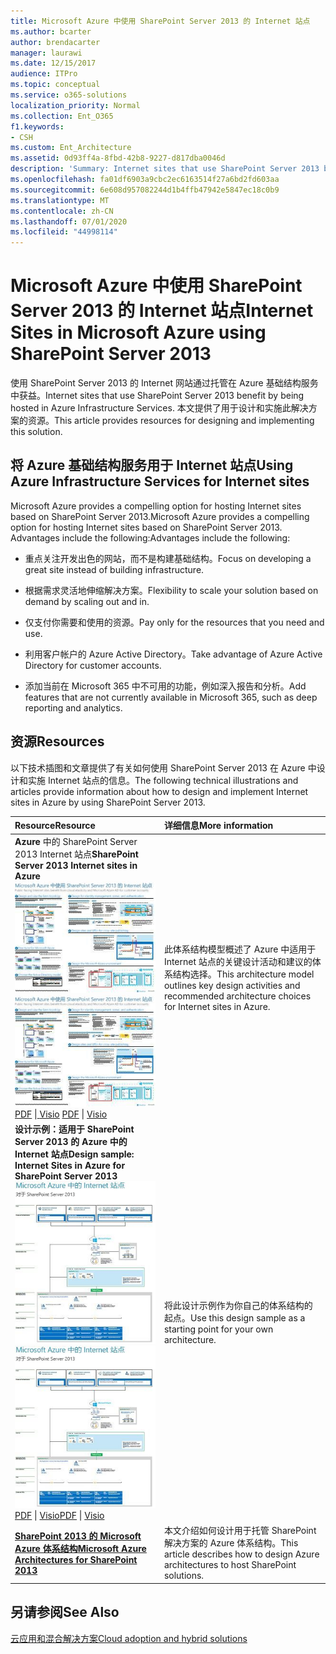 ```yaml
---
title: Microsoft Azure 中使用 SharePoint Server 2013 的 Internet 站点
ms.author: bcarter
author: brendacarter
manager: laurawi
ms.date: 12/15/2017
audience: ITPro
ms.topic: conceptual
ms.service: o365-solutions
localization_priority: Normal
ms.collection: Ent_O365
f1.keywords:
- CSH
ms.custom: Ent_Architecture
ms.assetid: 0d93ff4a-8fbd-42b8-9227-d817dba0046d
description: 'Summary: Internet sites that use SharePoint Server 2013 benefit by being hosted in Azure Infrastructure Services. This article provides resources for designing and implementing this solution.'
ms.openlocfilehash: fa01df6903a9cbc2ec6163514f27a6bd2fd603aa
ms.sourcegitcommit: 6e608d957082244d1b4ffb47942e5847ec18c0b9
ms.translationtype: MT
ms.contentlocale: zh-CN
ms.lasthandoff: 07/01/2020
ms.locfileid: "44998114"
---
```

# <a name="internet-sites-in-microsoft-azure-using-sharepoint-server-2013"></a><span data-ttu-id="362e4-104">Microsoft Azure 中使用 SharePoint Server 2013 的 Internet 站点</span><span class="sxs-lookup"><span data-stu-id="362e4-104">Internet Sites in Microsoft Azure using SharePoint Server 2013</span></span>

 <span data-ttu-id="362e4-105">使用 SharePoint Server 2013 的 Internet 网站通过托管在 Azure 基础结构服务中获益。</span><span class="sxs-lookup"><span data-stu-id="362e4-105">Internet sites that use SharePoint Server 2013 benefit by being hosted in Azure Infrastructure Services.</span></span> <span data-ttu-id="362e4-106">本文提供了用于设计和实施此解决方案的资源。</span><span class="sxs-lookup"><span data-stu-id="362e4-106">This article provides resources for designing and implementing this solution.</span></span>
  
## <a name="using-azure-infrastructure-services-for-internet-sites"></a><span data-ttu-id="362e4-107">将 Azure 基础结构服务用于 Internet 站点</span><span class="sxs-lookup"><span data-stu-id="362e4-107">Using Azure Infrastructure Services for Internet sites</span></span>

<span data-ttu-id="362e4-108">Microsoft Azure provides a compelling option for hosting Internet sites based on SharePoint Server 2013.</span><span class="sxs-lookup"><span data-stu-id="362e4-108">Microsoft Azure provides a compelling option for hosting Internet sites based on SharePoint Server 2013.</span></span> <span data-ttu-id="362e4-109">Advantages include the following:</span><span class="sxs-lookup"><span data-stu-id="362e4-109">Advantages include the following:</span></span>
  
- <span data-ttu-id="362e4-110">重点关注开发出色的网站，而不是构建基础结构。</span><span class="sxs-lookup"><span data-stu-id="362e4-110">Focus on developing a great site instead of building infrastructure.</span></span>
    
- <span data-ttu-id="362e4-111">根据需求灵活地伸缩解决方案。</span><span class="sxs-lookup"><span data-stu-id="362e4-111">Flexibility to scale your solution based on demand by scaling out and in.</span></span>
    
- <span data-ttu-id="362e4-112">仅支付你需要和使用的资源。</span><span class="sxs-lookup"><span data-stu-id="362e4-112">Pay only for the resources that you need and use.</span></span>
    
- <span data-ttu-id="362e4-113">利用客户帐户的 Azure Active Directory。</span><span class="sxs-lookup"><span data-stu-id="362e4-113">Take advantage of Azure Active Directory for customer accounts.</span></span>
    
- <span data-ttu-id="362e4-114">添加当前在 Microsoft 365 中不可用的功能，例如深入报告和分析。</span><span class="sxs-lookup"><span data-stu-id="362e4-114">Add features that are not currently available in Microsoft 365, such as deep reporting and analytics.</span></span>
    
## <a name="resources"></a><span data-ttu-id="362e4-115">资源</span><span class="sxs-lookup"><span data-stu-id="362e4-115">Resources</span></span>

<span data-ttu-id="362e4-116">以下技术插图和文章提供了有关如何使用 SharePoint Server 2013 在 Azure 中设计和实施 Internet 站点的信息。</span><span class="sxs-lookup"><span data-stu-id="362e4-116">The following technical illustrations and articles provide information about how to design and implement Internet sites in Azure by using SharePoint Server 2013.</span></span>
  
|<span data-ttu-id="362e4-117">**Resource**</span><span class="sxs-lookup"><span data-stu-id="362e4-117">**Resource**</span></span>|<span data-ttu-id="362e4-118">**详细信息**</span><span class="sxs-lookup"><span data-stu-id="362e4-118">**More information**</span></span>|
|:-----|:-----|
|<span data-ttu-id="362e4-119">**Azure** 中的 SharePoint Server 2013 Internet 站点</span><span class="sxs-lookup"><span data-stu-id="362e4-119">**SharePoint Server 2013 Internet sites in Azure**</span></span> <br/> <span data-ttu-id="362e4-120">[![使用 SharePoint 的 Azure 中的 Internet 网站图像](media/MS-AZ-SPInternetSites.jpg)          ](https://go.microsoft.com/fwlink/p/?LinkId=392552)</span><span class="sxs-lookup"><span data-stu-id="362e4-120">[![Image of Internet sites in Azure using SharePoint](media/MS-AZ-SPInternetSites.jpg)          ](https://go.microsoft.com/fwlink/p/?LinkId=392552)</span></span> <br/> <span data-ttu-id="362e4-121">[PDF](https://go.microsoft.com/fwlink/p/?LinkId=392552) \|[          ](https://go.microsoft.com/fwlink/p/?LinkId=392551) [Visio](https://go.microsoft.com/fwlink/p/?LinkId=392551)  </span><span class="sxs-lookup"><span data-stu-id="362e4-121">[PDF](https://go.microsoft.com/fwlink/p/?LinkId=392552)  \| [          ](https://go.microsoft.com/fwlink/p/?LinkId=392551)[Visio](https://go.microsoft.com/fwlink/p/?LinkId=392551)</span></span> <br/> |<span data-ttu-id="362e4-122">此体系结构模型概述了 Azure 中适用于 Internet 站点的关键设计活动和建议的体系结构选择。</span><span class="sxs-lookup"><span data-stu-id="362e4-122">This architecture model outlines key design activities and recommended architecture choices for Internet sites in Azure.</span></span>  <br/> |
|<span data-ttu-id="362e4-123">**设计示例：适用于 SharePoint Server 2013 的 Azure 中的 Internet 站点**</span><span class="sxs-lookup"><span data-stu-id="362e4-123">**Design sample: Internet Sites in Azure for SharePoint Server 2013**</span></span> <br/> <span data-ttu-id="362e4-124">[![设计示例图：Microsoft Azure for SharePoint 2013 中的 Internet 站点](media/MS-AZ-InternetSitesDesignSample.jpg)          ](https://go.microsoft.com/fwlink/p/?LinkId=392549)</span><span class="sxs-lookup"><span data-stu-id="362e4-124">[![Image of the Design sample: Internet sites in Microsoft Azure for SharePoint 2013](media/MS-AZ-InternetSitesDesignSample.jpg)          ](https://go.microsoft.com/fwlink/p/?LinkId=392549)</span></span> <br/> <span data-ttu-id="362e4-125">[PDF](https://go.microsoft.com/fwlink/p/?LinkId=392549)  \| [Visio](https://go.microsoft.com/fwlink/p/?LinkId=392548)</span><span class="sxs-lookup"><span data-stu-id="362e4-125">[PDF](https://go.microsoft.com/fwlink/p/?LinkId=392549)  \| [Visio](https://go.microsoft.com/fwlink/p/?LinkId=392548)</span></span> <br/> |<span data-ttu-id="362e4-126">将此设计示例作为你自己的体系结构的起点。</span><span class="sxs-lookup"><span data-stu-id="362e4-126">Use this design sample as a starting point for your own architecture.</span></span>  <br/> |
|<span data-ttu-id="362e4-127">**[SharePoint 2013 的 Microsoft Azure 体系结构](microsoft-azure-architectures-for-sharepoint-2013.md)**</span><span class="sxs-lookup"><span data-stu-id="362e4-127">**[Microsoft Azure Architectures for SharePoint 2013](microsoft-azure-architectures-for-sharepoint-2013.md)**</span></span> <br/> |<span data-ttu-id="362e4-128">本文介绍如何设计用于托管 SharePoint 解决方案的 Azure 体系结构。</span><span class="sxs-lookup"><span data-stu-id="362e4-128">This article describes how to design Azure architectures to host SharePoint solutions.</span></span>  <br/> |

## <a name="see-also"></a><span data-ttu-id="362e4-129">另请参阅</span><span class="sxs-lookup"><span data-stu-id="362e4-129">See Also</span></span>

[<span data-ttu-id="362e4-130">云应用和混合解决方案</span><span class="sxs-lookup"><span data-stu-id="362e4-130">Cloud adoption and hybrid solutions</span></span>](cloud-adoption-and-hybrid-solutions.yml)



